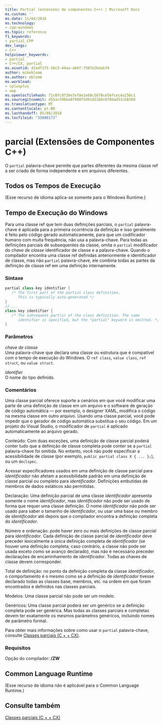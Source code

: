 ```yaml
---
title: Partial (extensões de componentes C++) | Microsoft Docs
ms.custom: ''
ms.date: 11/04/2016
ms.technology:
- cpp-windows
ms.topic: reference
f1_keywords:
- partial_CPP
dev_langs:
- C++
helpviewer_keywords:
- partial
- C++/CX, partial
ms.assetid: 43adf1f5-10c5-44aa-a66f-7507e2bdabf8
author: mikeblome
ms.author: mblome
ms.workload:
- cplusplus
- uwp
ms.openlocfilehash: 71c0fc9739e7ef8e1e68c5678ce56fcec4a250c1
ms.sourcegitcommit: d55ac596ba8f908f5d91d228dc070dad31cb8360
ms.translationtype: MT
ms.contentlocale: pt-BR
ms.lasthandoff: 05/08/2018
ms.locfileid: "33880173"
---
```

# <a name="partial--c-component-extensions"></a>parcial (Extensões de Componentes C++)
O `partial` palavra-chave permite que partes diferentes da mesma classe ref a ser criado de forma independente e em arquivos diferentes.  
  
## <a name="all-runtimes"></a>Todos os Tempos de Execução  
 (Esse recurso de idioma aplica-se somente para o Windows Runtime.)  
  
## <a name="windows-runtime"></a>Tempo de Execução do Windows  
 Para uma classe ref que tem duas definições parciais, o `partial` palavra-chave é aplicada para a primeira ocorrência da definição e isso geralmente é feito pelo código gerado automaticamente, para que um codificador humano com muita frequência, não usa a palavra-chave. Para todas as definições parciais de subsequentes da classe, omita o `partial` modificador do *chave de classe* identificador de classe e a palavra-chave. Quando o compilador encontra uma classe ref definidas anteriormente e identificador de classe, mas não `partial` palavra-chave, ele combina todas as partes da definição de classe ref em uma definição internamente.  
  
### <a name="syntax"></a>Sintaxe  
  
```cpp  
partial class-key identifier {  
   /* The first part of the partial class definition. 
      This is typically auto-generated */  
}  
// ...  
class-key identifier {  
   /* The subsequent part(s) of the class definition. The same 
      identifier is specified, but the "partial" keyword is omitted. */  
}  
```  
  
### <a name="parameters"></a>Parâmetros  
 *chave de classe*  
 Uma palavra-chave que declara uma classe ou estrutura que é compatível com o tempo de execução do Windows. O `ref class`, `value class`, `ref struct`, ou `value struct`.  
  
 *identifier*  
 O nome do tipo definido.  
  
### <a name="remarks"></a>Comentários  
 Uma classe parcial oferece suporte a cenários em que você modificar uma parte de uma definição de classe em um arquivo e o software de geração de código automática — por exemplo, o designer XAML, modifica o código na mesma classe em outro arquivo. Usando uma classe parcial, você pode impedir que o gerador de código automática substitua o seu código. Em um projeto do Visual Studio, o modificador de `partial` é aplicado automaticamente ao arquivo gerado.  
  
 Conteúdo: Com duas exceções, uma definição de classe parcial poderá conter tudo que a definição de classe completa pode conter se a `partial` palavra-chave foi omitida. No entanto, você não pode especificar a acessibilidade de classe (por exemplo, `public partial class X { ... };`), ou um `declspec`.  
  
 Acessar especificadores usados em uma definição de classe parcial para *identificador* não afetam a acessibilidade padrão em uma definição de classe parcial ou completo para *identificador*. Definições embutidas de membros de dados estáticos são permitidas.  
  
 Declaração: Uma definição parcial de uma classe *identificador* apresenta somente o nome *identificador*, mas *identificador* não pode ser usado de forma que requer uma classe definição. O nome *identificador* não pode ser usado para saber o tamanho de *identificador*, ou usar uma base ou membro de *identificador* até depois que o compilador encontra a definição completa do *identificador*.  
  
 Número e ordenação: pode haver zero ou mais definições de classe parcial para *identificador*. Cada definição de classe parcial de *identificador* deve preceder lexicalmente a única definição completa de *identificador* (se houver uma definição completa; caso contrário, a classe não pode ser usada exceto como se avanço declarado), mas não é necessário preceder declarações de encaminhamento de *identificador*. Todas as chaves de classe devem corresponder.  
  
 Total de definição: no ponto da definição completa da classe *identificador*, o comportamento é o mesmo como se a definição de *identificador* tivesse declarado todas as classes base, membros, etc. na ordem em que foram encontrados e definidos nas classes parciais.  
  
 Modelos: Uma classe parcial não pode ser um modelo.  
  
 Genéricos: Uma classe parcial poderá ser um genérico se a definição completa pode ser genérica. Mas todas as classes parciais e completas devem ter exatamente os mesmos parâmetros genéricos, incluindo nomes de parâmetro formal.  
  
 Para obter mais informações sobre como usar o `partial` palavra-chave, consulte [Classes parciais (C + + CX)](http://go.microsoft.com/fwlink/p/?LinkId=249023).  
  
### <a name="requirements"></a>Requisitos  
 Opção do compilador: **/ZW**  
  
## <a name="common-language-runtime"></a>Common Language Runtime  
 (Esse recurso de idioma não é aplicável para o Common Language Runtime.)  
  
## <a name="see-also"></a>Consulte também  
 [Classes parciais (C + + CX)](http://go.microsoft.com/fwlink/p/?LinkId=249023)